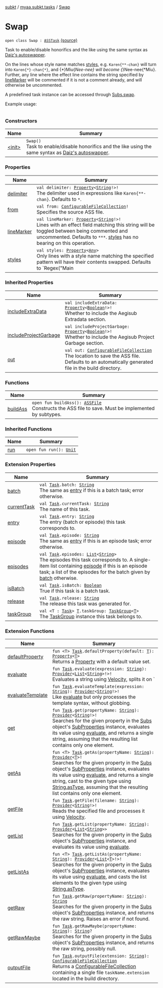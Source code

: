 [subkt](../../index.md) / [myaa.subkt.tasks](../index.md) / [Swap](./index.md)

# Swap

`open class Swap : `[`ASSTask`](../-a-s-s-task/index.md) [(source)](https://github.com/Myaamori/SubKt/blob/0.1.7/src/main/kotlin/myaa/subkt/tasks/asstasks.kt#L429)

Task to enable/disable honorifics and the like using the same syntax as
[Daiz's autoswapper](https://github.com/Daiz/AegisubMacros#autoswapperlua---autoswapper).

On the lines whose style name matches [styles](styles.md), e.g. `Karen{**-chan}` will turn
into `Karen{*}-chan{*}`, and {*}Miu{*Nee-nee} will become {*}Nee-nee{*Miu}.
Further, any line where the effect line contains the string specified by [lineMarker](line-marker.md)
will be commented if it is not a comment already, and will otherwise be uncommented.

A predefined task instance can be accessed through [Subs.swap](../swap.md).

Example usage:

```
```

### Constructors

| Name | Summary |
|---|---|
| [&lt;init&gt;](-init-.md) | `Swap()`<br>Task to enable/disable honorifics and the like using the same syntax as [Daiz's autoswapper](https://github.com/Daiz/AegisubMacros#autoswapperlua---autoswapper). |

### Properties

| Name | Summary |
|---|---|
| [delimiter](delimiter.md) | `val delimiter: `[`Property`](https://docs.gradle.org/current/javadoc/org/gradle/api/provider/Property.html)`<`[`String`](https://kotlinlang.org/api/latest/jvm/stdlib/kotlin/-string/index.html)`!>!`<br>The delimiter used in expressions like `Karen{**-chan}`. Defaults to `*`. |
| [from](from.md) | `val from: `[`ConfigurableFileCollection`](https://docs.gradle.org/current/javadoc/org/gradle/api/file/ConfigurableFileCollection.html)`!`<br>Specifies the source ASS file. |
| [lineMarker](line-marker.md) | `val lineMarker: `[`Property`](https://docs.gradle.org/current/javadoc/org/gradle/api/provider/Property.html)`<`[`String`](https://kotlinlang.org/api/latest/jvm/stdlib/kotlin/-string/index.html)`!>!`<br>Lines with an effect field matching this string will be toggled between being commented and uncommented. Defaults to `***`. [styles](styles.md) has no bearing on this operation. |
| [styles](styles.md) | `val styles: `[`Property`](https://docs.gradle.org/current/javadoc/org/gradle/api/provider/Property.html)`<`[`Any`](https://kotlinlang.org/api/latest/jvm/stdlib/kotlin/-any/index.html)`>`<br>Only lines with a style name matching the specified pattern will have their contents swapped. Defaults to `Regex("Main|Default")`, meaning all styles that contain either `Main` or `Default` somewhere in the name. |

### Inherited Properties

| Name | Summary |
|---|---|
| [includeExtraData](../-a-s-s-task/include-extra-data.md) | `val includeExtraData: `[`Property`](https://docs.gradle.org/current/javadoc/org/gradle/api/provider/Property.html)`<`[`Boolean`](https://kotlinlang.org/api/latest/jvm/stdlib/kotlin/-boolean/index.html)`!>!`<br>Whether to include the Aegisub Extradata section. |
| [includeProjectGarbage](../-a-s-s-task/include-project-garbage.md) | `val includeProjectGarbage: `[`Property`](https://docs.gradle.org/current/javadoc/org/gradle/api/provider/Property.html)`<`[`Boolean`](https://kotlinlang.org/api/latest/jvm/stdlib/kotlin/-boolean/index.html)`!>!`<br>Whether to include the Aegisub Project Garbage section. |
| [out](../-a-s-s-task/out.md) | `val out: `[`ConfigurableFileCollection`](https://docs.gradle.org/current/javadoc/org/gradle/api/file/ConfigurableFileCollection.html)<br>The location to save the ASS file. Defaults to an automatically generated file in the build directory. |

### Functions

| Name | Summary |
|---|---|
| [buildAss](build-ass.md) | `open fun buildAss(): `[`ASSFile`](../../myaa.subkt.ass/-a-s-s-file/index.md)<br>Constructs the ASS file to save. Must be implemented by subtypes. |

### Inherited Functions

| Name | Summary |
|---|---|
| [run](../-a-s-s-task/run.md) | `open fun run(): `[`Unit`](https://kotlinlang.org/api/latest/jvm/stdlib/kotlin/-unit/index.html) |

### Extension Properties

| Name | Summary |
|---|---|
| [batch](../org.gradle.api.-task/batch.md) | `val `[`Task`](https://docs.gradle.org/current/javadoc/org/gradle/api/Task.html)`.batch: `[`String`](https://kotlinlang.org/api/latest/jvm/stdlib/kotlin/-string/index.html)<br>The same as [entry](../org.gradle.api.-task/entry.md) if this is a batch task; error otherwise. |
| [currentTask](../org.gradle.api.-task/current-task.md) | `val `[`Task`](https://docs.gradle.org/current/javadoc/org/gradle/api/Task.html)`.currentTask: `[`String`](https://kotlinlang.org/api/latest/jvm/stdlib/kotlin/-string/index.html)<br>The name of this task. |
| [entry](../org.gradle.api.-task/entry.md) | `val `[`Task`](https://docs.gradle.org/current/javadoc/org/gradle/api/Task.html)`.entry: `[`String`](https://kotlinlang.org/api/latest/jvm/stdlib/kotlin/-string/index.html)<br>The entry (batch or episode) this task corresponds to. |
| [episode](../org.gradle.api.-task/episode.md) | `val `[`Task`](https://docs.gradle.org/current/javadoc/org/gradle/api/Task.html)`.episode: `[`String`](https://kotlinlang.org/api/latest/jvm/stdlib/kotlin/-string/index.html)<br>The same as [entry](../org.gradle.api.-task/entry.md) if this is an episode task; error otherwise. |
| [episodes](../org.gradle.api.-task/episodes.md) | `val `[`Task`](https://docs.gradle.org/current/javadoc/org/gradle/api/Task.html)`.episodes: `[`List`](https://kotlinlang.org/api/latest/jvm/stdlib/kotlin.collections/-list/index.html)`<`[`String`](https://kotlinlang.org/api/latest/jvm/stdlib/kotlin/-string/index.html)`>`<br>The episodes this task corresponds to. A single-item list containing [episode](../org.gradle.api.-task/episode.md) if this is an episode task; a list of the episodes for the batch given by [batch](../org.gradle.api.-task/batch.md) otherwise. |
| [isBatch](../org.gradle.api.-task/is-batch.md) | `val `[`Task`](https://docs.gradle.org/current/javadoc/org/gradle/api/Task.html)`.isBatch: `[`Boolean`](https://kotlinlang.org/api/latest/jvm/stdlib/kotlin/-boolean/index.html)<br>True if this task is a batch task. |
| [release](../org.gradle.api.-task/release.md) | `val `[`Task`](https://docs.gradle.org/current/javadoc/org/gradle/api/Task.html)`.release: `[`String`](https://kotlinlang.org/api/latest/jvm/stdlib/kotlin/-string/index.html)<br>The release this task was generated for. |
| [taskGroup](../task-group.md) | `val <T : `[`Task`](https://docs.gradle.org/current/javadoc/org/gradle/api/Task.html)`> `[`T`](../task-group.md#T)`.taskGroup: `[`TaskGroup`](../-task-group/index.md)`<`[`T`](../task-group.md#T)`>`<br>The [TaskGroup](../-task-group/index.md) instance this task belongs to. |

### Extension Functions

| Name | Summary |
|---|---|
| [defaultProperty](../org.gradle.api.-task/default-property.md) | `fun <T> `[`Task`](https://docs.gradle.org/current/javadoc/org/gradle/api/Task.html)`.defaultProperty(default: `[`T`](../org.gradle.api.-task/default-property.md#T)`): `[`Property`](https://docs.gradle.org/current/javadoc/org/gradle/api/provider/Property.html)`<`[`T`](../org.gradle.api.-task/default-property.md#T)`>`<br>Returns a [Property](https://docs.gradle.org/current/javadoc/org/gradle/api/provider/Property.html) with a default value set. |
| [evaluate](../org.gradle.api.-task/evaluate.md) | `fun `[`Task`](https://docs.gradle.org/current/javadoc/org/gradle/api/Task.html)`.evaluate(expression: `[`String`](https://kotlinlang.org/api/latest/jvm/stdlib/kotlin/-string/index.html)`): `[`Provider`](https://docs.gradle.org/current/javadoc/org/gradle/api/provider/Provider.html)`<`[`List`](https://kotlinlang.org/api/latest/jvm/stdlib/kotlin.collections/-list/index.html)`<`[`String`](https://kotlinlang.org/api/latest/jvm/stdlib/kotlin/-string/index.html)`>!>!`<br>Evaluates a string using [Velocity](https://velocity.apache.org/engine/2.2/user-guide.html), splits it on `|`, and processes it with [glob](../org.gradle.api.-project/glob.md). |
| [evaluateTemplate](../org.gradle.api.-task/evaluate-template.md) | `fun `[`Task`](https://docs.gradle.org/current/javadoc/org/gradle/api/Task.html)`.evaluateTemplate(expression: `[`String`](https://kotlinlang.org/api/latest/jvm/stdlib/kotlin/-string/index.html)`): `[`Provider`](https://docs.gradle.org/current/javadoc/org/gradle/api/provider/Provider.html)`<`[`String`](https://kotlinlang.org/api/latest/jvm/stdlib/kotlin/-string/index.html)`!>!`<br>Like [evaluate](../org.gradle.api.-task/evaluate.md) but only processes the template syntax, without globbing. |
| [get](../org.gradle.api.-task/get.md) | `fun `[`Task`](https://docs.gradle.org/current/javadoc/org/gradle/api/Task.html)`.get(propertyName: `[`String`](https://kotlinlang.org/api/latest/jvm/stdlib/kotlin/-string/index.html)`): `[`Provider`](https://docs.gradle.org/current/javadoc/org/gradle/api/provider/Provider.html)`<`[`String`](https://kotlinlang.org/api/latest/jvm/stdlib/kotlin/-string/index.html)`!>!`<br>Searches for the given property in the [Subs](../-subs/index.md) object's [SubProperties](../-sub-properties/index.md) instance, evaluates its value using [evaluate](../org.gradle.api.-task/evaluate.md), and returns a single string, assuming that the resulting list contains only one element. |
| [getAs](../org.gradle.api.-task/get-as.md) | `fun <T> `[`Task`](https://docs.gradle.org/current/javadoc/org/gradle/api/Task.html)`.getAs(propertyName: `[`String`](https://kotlinlang.org/api/latest/jvm/stdlib/kotlin/-string/index.html)`): `[`Provider`](https://docs.gradle.org/current/javadoc/org/gradle/api/provider/Provider.html)`<`[`T`](../org.gradle.api.-task/get-as.md#T)`>!`<br>Searches for the given property in the [Subs](../-subs/index.md) object's [SubProperties](../-sub-properties/index.md) instance, evaluates its value using [evaluate](../org.gradle.api.-task/evaluate.md), and returns a single string, cast to the given type using [String.asType](../kotlin.-string/as-type.md), assuming that the resulting list contains only one element. |
| [getFile](../org.gradle.api.-task/get-file.md) | `fun `[`Task`](https://docs.gradle.org/current/javadoc/org/gradle/api/Task.html)`.getFile(filename: `[`String`](https://kotlinlang.org/api/latest/jvm/stdlib/kotlin/-string/index.html)`): `[`Provider`](https://docs.gradle.org/current/javadoc/org/gradle/api/provider/Provider.html)`<`[`String`](https://kotlinlang.org/api/latest/jvm/stdlib/kotlin/-string/index.html)`!>!`<br>Reads the specified file and processes it using [Velocity](https://velocity.apache.org/engine/2.2/user-guide.html). |
| [getList](../org.gradle.api.-task/get-list.md) | `fun `[`Task`](https://docs.gradle.org/current/javadoc/org/gradle/api/Task.html)`.getList(propertyName: `[`String`](https://kotlinlang.org/api/latest/jvm/stdlib/kotlin/-string/index.html)`): `[`Provider`](https://docs.gradle.org/current/javadoc/org/gradle/api/provider/Provider.html)`<`[`List`](https://kotlinlang.org/api/latest/jvm/stdlib/kotlin.collections/-list/index.html)`<`[`String`](https://kotlinlang.org/api/latest/jvm/stdlib/kotlin/-string/index.html)`>>`<br>Searches for the given property in the [Subs](../-subs/index.md) object's [SubProperties](../-sub-properties/index.md) instance, and evaluates its value using [evaluate](../org.gradle.api.-task/evaluate.md). |
| [getListAs](../org.gradle.api.-task/get-list-as.md) | `fun <T> `[`Task`](https://docs.gradle.org/current/javadoc/org/gradle/api/Task.html)`.getListAs(propertyName: `[`String`](https://kotlinlang.org/api/latest/jvm/stdlib/kotlin/-string/index.html)`): `[`Provider`](https://docs.gradle.org/current/javadoc/org/gradle/api/provider/Provider.html)`<`[`List`](https://kotlinlang.org/api/latest/jvm/stdlib/kotlin.collections/-list/index.html)`<`[`T`](../org.gradle.api.-task/get-list-as.md#T)`>!>!`<br>Searches for the given property in the [Subs](../-subs/index.md) object's [SubProperties](../-sub-properties/index.md) instance, evaluates its value using [evaluate](../org.gradle.api.-task/evaluate.md), and casts the list elements to the given type using [String.asType](../kotlin.-string/as-type.md). |
| [getRaw](../org.gradle.api.-task/get-raw.md) | `fun `[`Task`](https://docs.gradle.org/current/javadoc/org/gradle/api/Task.html)`.getRaw(propertyName: `[`String`](https://kotlinlang.org/api/latest/jvm/stdlib/kotlin/-string/index.html)`): `[`String`](https://kotlinlang.org/api/latest/jvm/stdlib/kotlin/-string/index.html)<br>Searches for the given property in the [Subs](../-subs/index.md) object's [SubProperties](../-sub-properties/index.md) instance, and returns the raw string. Raises an error if not found. |
| [getRawMaybe](../org.gradle.api.-task/get-raw-maybe.md) | `fun `[`Task`](https://docs.gradle.org/current/javadoc/org/gradle/api/Task.html)`.getRawMaybe(propertyName: `[`String`](https://kotlinlang.org/api/latest/jvm/stdlib/kotlin/-string/index.html)`): `[`String`](https://kotlinlang.org/api/latest/jvm/stdlib/kotlin/-string/index.html)`?`<br>Searches for the given property in the [Subs](../-subs/index.md) object's [SubProperties](../-sub-properties/index.md) instance, and returns the raw string, possibly null. |
| [outputFile](../org.gradle.api.-task/output-file.md) | `fun `[`Task`](https://docs.gradle.org/current/javadoc/org/gradle/api/Task.html)`.outputFile(extension: `[`String`](https://kotlinlang.org/api/latest/jvm/stdlib/kotlin/-string/index.html)`): `[`ConfigurableFileCollection`](https://docs.gradle.org/current/javadoc/org/gradle/api/file/ConfigurableFileCollection.html)<br>Returns a [ConfigurableFileCollection](https://docs.gradle.org/current/javadoc/org/gradle/api/file/ConfigurableFileCollection.html) containing a single file `taskName.extension` located in the build directory. |
